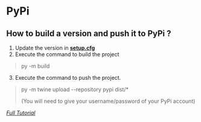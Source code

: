 # PyPi

## How to build a version and push it to PyPi ?
1. Update the version in [**setup.cfg**](./../setup.cfg)
2. Execute the command to build the project
> py -m build
3. Execute the command to push the project.
> py -m twine upload --repository pypi dist/*
> 
> (You will need to give your username/password of your PyPi account)

*[Full Tutorial](https://packaging.python.org/en/latest/tutorials/packaging-projects/)*

